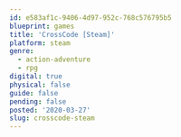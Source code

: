 ```yaml
---
id: e583af1c-9406-4d97-952c-768c576795b5
blueprint: games
title: 'CrossCode [Steam]'
platform: steam
genre:
  - action-adventure
  - rpg
digital: true
physical: false
guide: false
pending: false
posted: '2020-03-27'
slug: crosscode-steam
---
```

